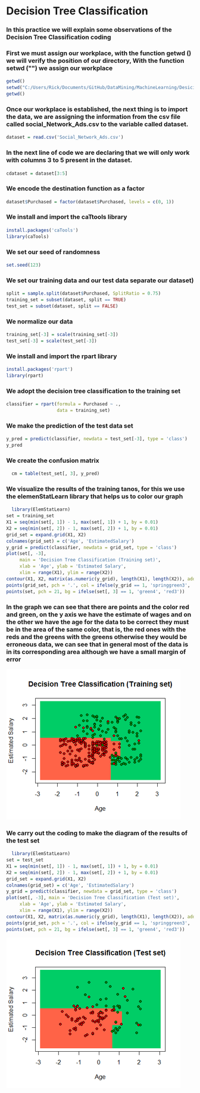 # Decision Tree Classification

### In this practice we will explain some observations of the Decision Tree Classification coding


### First we must assign our workplace, with the function getwd () we will verify the position of our directory, With the function setwd ("") we assign our workplace
```r 
getwd()
setwd("C:/Users/Rick/Documents/GitHub/DataMining/MachineLearning/DesicionThree")
getwd()
```


### Once our workplace is established, the next thing is to import the data, we are assigning the information from the csv file called social_Network_Ads.csv to the variable called dataset.
```r
dataset = read.csv('Social_Network_Ads.csv')
```


### In the next line of code we are declaring that we will only work with columns 3 to 5 present in the dataset.
```r
cdataset = dataset[3:5]
```

###  We encode the destination function as a factor
```r
dataset$Purchased = factor(dataset$Purchased, levels = c(0, 1))
```

### We install and import the caTtools library
```r
install.packages('caTools')
library(caTools)
```
### We set our seed of randomness

```r
set.seed(123)
```

### We set our training data and our test data separate our dataset)
```r
split = sample.split(dataset$Purchased, SplitRatio = 0.75)
training_set = subset(dataset, split == TRUE)
test_set = subset(dataset, split == FALSE)
```

### We normalize our data

```r
training_set[-3] = scale(training_set[-3])
test_set[-3] = scale(test_set[-3])
```

### We install and import the rpart library
```r
install.packages('rpart')
library(rpart)
```

### We adopt the decision tree classification to the training set
```r
classifier = rpart(formula = Purchased ~ .,
                   data = training_set)

```




### We make the prediction of the test data set
```r
y_pred = predict(classifier, newdata = test_set[-3], type = 'class')
y_pred
```

### We create the confusion matrix
```r
  cm = table(test_set[, 3], y_pred)

```

### We visualize the results of the training tanos, for this we use the elemenStatLearn library that helps us to color our graph
```r
  library(ElemStatLearn)
set = training_set
X1 = seq(min(set[, 1]) - 1, max(set[, 1]) + 1, by = 0.01)
X2 = seq(min(set[, 2]) - 1, max(set[, 2]) + 1, by = 0.01)
grid_set = expand.grid(X1, X2)
colnames(grid_set) = c('Age', 'EstimatedSalary')
y_grid = predict(classifier, newdata = grid_set, type = 'class')
plot(set[, -3],
     main = 'Decision Tree Classification (Training set)',
     xlab = 'Age', ylab = 'Estimated Salary',
     xlim = range(X1), ylim = range(X2))
contour(X1, X2, matrix(as.numeric(y_grid), length(X1), length(X2)), add = TRUE)
points(grid_set, pch = '.', col = ifelse(y_grid == 1, 'springgreen3', 'tomato'))
points(set, pch = 21, bg = ifelse(set[, 3] == 1, 'green4', 'red3'))


```

### In the graph we can see that there are points and the color red and green, on the y axis we have the estimate of wages and on the other we have the age for the data to be correct they must be in the area of ​​the same color, that is, the red ones with the reds and the greens with the greens otherwise they would be erroneous data, we can see that in general most of the data is in its corresponding area although we have a small margin of error

![Alt text](https://github.com/juanito96az/Equipo_Azul_Mineria-de-Datos/blob/evidence/Unidad%203/DesicionThree/Decision%20Tree%201.png)


### We carry out the coding to make the diagram of the results of the test set
```r
  library(ElemStatLearn)
set = test_set
X1 = seq(min(set[, 1]) - 1, max(set[, 1]) + 1, by = 0.01)
X2 = seq(min(set[, 2]) - 1, max(set[, 2]) + 1, by = 0.01)
grid_set = expand.grid(X1, X2)
colnames(grid_set) = c('Age', 'EstimatedSalary')
y_grid = predict(classifier, newdata = grid_set, type = 'class')
plot(set[, -3], main = 'Decision Tree Classification (Test set)',
     xlab = 'Age', ylab = 'Estimated Salary',
     xlim = range(X1), ylim = range(X2))
contour(X1, X2, matrix(as.numeric(y_grid), length(X1), length(X2)), add = TRUE)
points(grid_set, pch = '.', col = ifelse(y_grid == 1, 'springgreen3', 'tomato'))
points(set, pch = 21, bg = ifelse(set[, 3] == 1, 'green4', 'red3'))

```


![Alt text](https://github.com/juanito96az/Equipo_Azul_Mineria-de-Datos/blob/evidence/Unidad%203/DesicionThree/decision%20tree%202.png)

